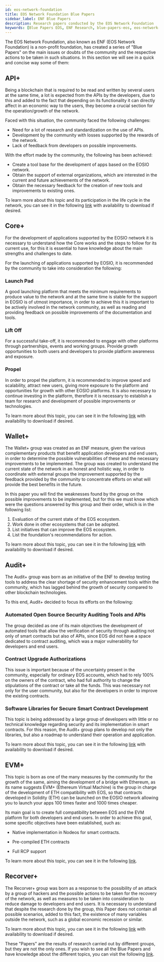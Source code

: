 ```yaml
---
id: eos-network-foundation
title: EOS Network Foundation Blue Papers
sidebar_label: ENF Blue Papers
description: Research papers conducted by the EOS Network Foundation
keywords: [Blue Papers EOS, ENF Research, blue-papers-eos, eos-network-foundation-research]
---
```


The EOS Network Foundation, also known as ENF (EOS Network Foundation) is a non-profit foundation, has created a series of "Blue Papers" on the main issues or doubts of the community and the respective actions to be taken in such situations. In this section we will see in a quick and concise way some of them:

## API+

Being a blockchain that is required to be read and written by several users at the same time, a lot is expected from the APIs by the developers, due to this and added to the fact that depending on its functionality it can directly affect in an economic way to the users, they become a crucial section for the operation/growth of the network.

Faced with this situation, the community faced the following challenges:

- Need for a lot of research and standardization on the use of APIs.
- Development by the community with losses supported by the rewards of the network.
- Lack of feedback from developers on possible improvements.

With the effort made by the community, the following has been achieved:

- Create a tool base for the development of apps based on the EOSIO network.
- Obtain the support of external organizations, which are interested in the current and future achievements of the network.
- Obtain the necessary feedback for the creation of new tools and improvements to existing ones.

To learn more about this topic and its participation in the life cycle in the network, you can see it in the following [link](https://bit.ly/api-plus-english) with availability to download if desired.

## Core+  

For the development of applications supported by the EOSIO network it is necessary to understand how the Core works and the steps to follow for its current use, for this it is essential to have knowledge about the main strengths and challenges to date.

For the launching of applications supported by EOSIO, it is recommended by the community to take into consideration the following:

### Launch Pad

A good launching platform that meets the minimum requirements to produce value to the network and at the same time is stable for the support in EOSIO is of utmost importance, in order to achieve this it is important to be actively involved in the network community, as well as reading and providing feedback on possible improvements of the documentation and tools.

### Lift Off

For a successful take-off, it is recommended to engage with other platforms through partnerships, events and working groups. Provide growth opportunities to both users and developers to provide platform awareness and exposure.

### Propel
In order to propel the platform, it is recommended to improve speed and scalability, attract new users, giving more exposure to the platform and opportunities for growth with other EOSIO platforms. It is also necessary to continue investing in the platform, therefore it is necessary to establish a team for research and development of possible improvements or technologies.

To learn more about this topic, you can see it in the following [link](https://bit.ly/eos-core-plus) with availability to download if desired.

## Wallet+

The Wallet+ group was created as an ENF measure, given the various complementary products that benefit application developers and end users, in order to determine the possible vulnerabilities of these and the necessary improvements to be implemented. The group was created to understand the current state of the network in an honest and holistic way, in order to coordinate with external groups the improvement supported by the feedback provided by the community to concentrate efforts on what will provide the best benefits in the future.

In this paper you will find the weaknesses found by the group on the possible improvements to be implemented, but for this we must know which were the questions answered by this group and their order, which is in the following list:

1. Evaluation of the current state of the EOS ecosystem.
2. Work done in other ecosystems that can be adopted.
3. List initiatives that can improve the EOS ecosystem.
4. List the foundation's recommendations for action.

To learn more about this topic, you can see it in the following [link](https://bit.ly/wallet-plus-english) with availability to download if desired.

## Audit+

The Audit+ group was born as an initiative of the ENF to develop testing tools to address the clear shortage of security enhancement tools within the community, which has lagged behind the growth of security compared to other blockchain technologies.

To this end, Audit+ decided to focus its efforts on the following:

### Automated Open Source Security Auditing Tools and APIs

The group decided as one of its main objectives the development of automated tools that allow the verification of security through auditing not only of smart contracts but also of APIs, since EOS did not have a space dedicated to contract auditing, which was a major vulnerability for developers and end users.

### Contract Upgrade Authorizations 

This issue is important because of the uncertainty present in the community, especially for ordinary EOS accounts, which had to rely 100% on the owners of the contract, who had full authority to change the stipulations of the contract or take all the funds. This was necessary not only for the user community, but also for the developers in order to improve the existing contracts.

### Software Libraries for Secure Smart Contract Development

This topic is being addressed by a large group of developers with little or no technical knowledge regarding security and its implementation in smart contracts. For this reason, the Audit+ group plans to develop not only the libraries, but also a roadmap to understand their operation and application.

To learn more about this topic, you can see it in the following [link](https://drive.google.com/file/d/1hQsN-_4DN5Lj9iDih0N41r8-ZeEpFRlr/view?usp=sharing) with availability to download if desired.

## EVM+

This topic is born as one of the many measures by the community for the growth of the same, aiming the development of a bridge with Ethereum, as its name suggests EVM+ (Ethereum Virtual Machine) is the group in charge of the development of ETH compatibility with EOS, so that contracts developed in Solidity (ETH) can be launched on the EOSIO network allowing you to launch your apps 100 times faster and 1000 times cheaper.

Its main goal is to create full compatibility between EOS and the EVM platform for both developers and end users.
In order to achieve this goal, some specific objectives have been established, such as:

- Native implementation in Nodeos for smart contracts.

- Pre-compiled ETH contracts

- Full RCP support

To learn more about this topic, you can see it in the following [link](https://eosnetwork.com/blog/evm-bringing-the-ethereum-virtual-machine-to-eos/).

## Recorver+

The Recorver+ group was born as a response to the possibility of an attack by a group of hackers and the possible actions to be taken for the recovery of the network, as well as measures to be taken into consideration to reduce damage to developers and end users. It is necessary to understand that despite the research done by the group, this Paper does not contain all possible scenarios, added to this fact, the existence of many variables outside the network, such as a global economic recession or similar.

To learn more about this topic, you can see it in the following [link](https://eosnetwork.com/wp-content/uploads/2022/06/Recover-Blue-Paper-English.pdf) with availability to download if desired.


These "Papers" are the results of research carried out by different groups, but they are not the only ones. If you wish to see all the Blue Papers and have knowledge about the different topics, you can visit the following [link](https://eosnetwork.com/blog/category/eos-blue-papers/).
